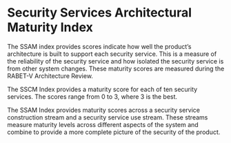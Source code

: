 # Security Services Architectural Maturity Index 

The SSAM index provides scores indicate how well the product’s architecture is built to support each security service. This is a measure of the reliability of the security service and how isolated the security service is from other system changes. These maturity scores are measured during the RABET-V Architecture Review.

The SSCM Index provides a maturity score for each of ten security services. The scores range from 0 to 3, where 3 is the best.

The SSAM Index provides maturity scores across a security service construction stream and a security service use stream. These streams measure maturity levels across different aspects of the system and combine to provide a more complete picture of the security of the product.
